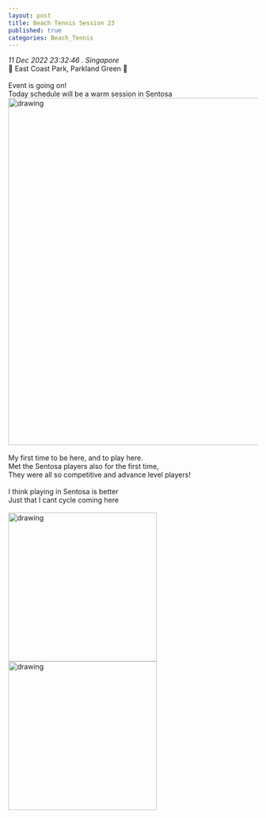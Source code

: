 ```yaml
---
layout: post
title: Beach Tennis Session 23 
published: true
categories: Beach_Tennis
---
```

_11 Dec 2022 23:32:46 . Singapore_
<br>
📍 East Coast Park, Parkland Green 📍
<br>
<br>
Event is going on!
<br>
Today schedule will be a warm session in Sentosa
<br>
<img src="https://drive.google.com/uc?export=view&id=1mAQ6mWyLDtpy-ko15R9222W7rHzAPDeA" alt="drawing" width="700"/>
<br>
<br>
My first time to be here, and to play here.
<br>
Met the Sentosa players also for the first time, 
<br>
They were all so competitive and advance level players!
<br>
<br>
I think playing in Sentosa is better
<br>
Just that I cant cycle coming here
<br>
<br>
<img src="https://drive.google.com/uc?export=view&id=1KDc70CzcMsBHAfY5Fd0hnvON_Rj96u6D" alt="drawing" width="300"/>
<img src="https://drive.google.com/uc?export=view&id=1hsNhcJc5RtFZDX15nJBgalKZRScuPBzJ" alt="drawing" width="300"/>
